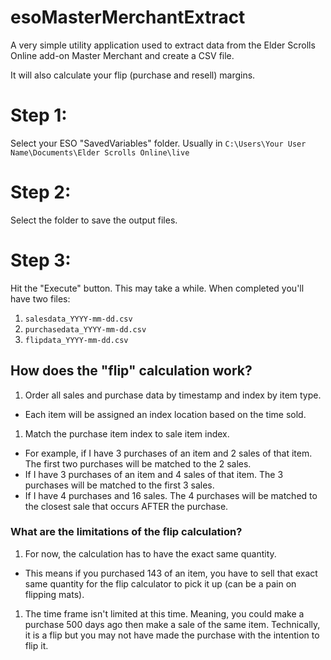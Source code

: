 # esoMasterMerchantExtract
A very simple utility application used to extract data from the Elder Scrolls Online add-on Master Merchant and create a CSV file.

It will also calculate your flip (purchase and resell) margins.
# Step 1:
Select your ESO "SavedVariables" folder. Usually in `C:\Users\Your User Name\Documents\Elder Scrolls Online\live`
# Step 2:
Select the folder to save the output files.
# Step 3:
Hit the "Execute" button.  This may take a while. When completed you'll have two files:
1. `salesdata_YYYY-mm-dd.csv`
1. `purchasedata_YYYY-mm-dd.csv`
1. `flipdata_YYYY-mm-dd.csv`

## How does the "flip" calculation work?
1. Order all sales and purchase data by timestamp and index by item type.
  - Each item will be assigned an index location based on the time sold.
1. Match the purchase item index to sale item index.
  - For example, if I have 3 purchases of an item and 2 sales of that item.  The first two purchases will be matched to the 2 sales.
  - If I have 3 purchases of an item and 4 sales of that item. The 3 purchases will be matched to the first 3 sales.
  - If I have 4 purchases and 16 sales. The 4 purchases will be matched to the closest sale that occurs AFTER the purchase.

### What are the limitations of the flip calculation?
1. For now, the calculation has to have the exact same quantity.
  - This means if you purchased 143 of an item, you have to sell that exact same quantity for the flip calculator to pick it up (can be a pain on flipping mats).
1. The time frame isn't limited at this time.  Meaning, you could make a purchase 500 days ago then make a sale of the same item.  Technically, it is a flip but you may not have made the purchase with the intention to flip it.
